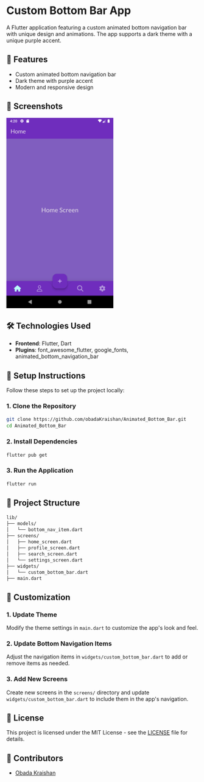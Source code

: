 
# Custom Bottom Bar App
A Flutter application featuring a custom animated bottom navigation bar with unique design and animations. The app supports a dark theme with a unique purple accent.

## 🌟 Features
- Custom animated bottom navigation bar
- Dark theme with purple accent
- Modern and responsive design

## 📸 Screenshots
<img src="screenshots/home.png" alt="screenshot" height="500"/>

## 🛠️ Technologies Used
- **Frontend**: Flutter, Dart
- **Plugins**: font_awesome_flutter, google_fonts, animated_bottom_navigation_bar

## 📝 Setup Instructions
Follow these steps to set up the project locally:

### 1. Clone the Repository
```bash
git clone https://github.com/obadaKraishan/Animated_Bottom_Bar.git
cd Animated_Bottom_Bar
```

### 2. Install Dependencies
```bash
flutter pub get
```

### 3. Run the Application
```bash
flutter run
```

## 📄 Project Structure
```plaintext
lib/
├── models/
│   └── bottom_nav_item.dart
├── screens/
│   ├── home_screen.dart
│   ├── profile_screen.dart
│   ├── search_screen.dart
│   └── settings_screen.dart
├── widgets/
│   └── custom_bottom_bar.dart
├── main.dart
```

## 🎨 Customization
### 1. Update Theme
Modify the theme settings in `main.dart` to customize the app's look and feel.

### 2. Update Bottom Navigation Items
Adjust the navigation items in `widgets/custom_bottom_bar.dart` to add or remove items as needed.

### 3. Add New Screens
Create new screens in the `screens/` directory and update `widgets/custom_bottom_bar.dart` to include them in the app's navigation.

## 📄 License
This project is licensed under the MIT License - see the [LICENSE](LICENSE) file for details.

## 👥 Contributors
- [Obada Kraishan](https://github.com/obadaKraishan)
